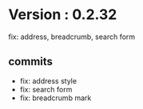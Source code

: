 # Version : 0.2.32

fix: address, breadcrumb, search form

## commits

* fix: address style
* fix: search form
* fix: breadcrumb mark
